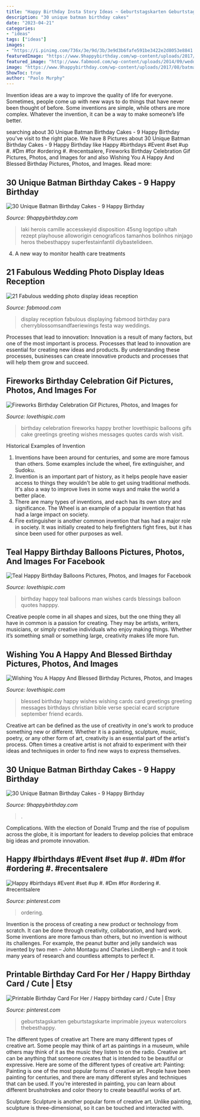 ```yaml
---
title: "Happy Birthday Insta Story Ideas ~ Geburtstagskarten Geburtstagskarte Imprimable Joyeux Watercolors Thebesthappy"
description: "30 unique batman birthday cakes"
date: "2023-04-21"
categories:
- "ideas"
tags: ["ideas"]
images:
- "https://i.pinimg.com/736x/3e/9d/3b/3e9d3b6fafe591be3422e2d8053e8841.jpg"
featuredImage: "https://www.9happybirthday.com/wp-content/uploads/2017/08/batman-cakes-640x961.jpg"
featured_image: "http://www.fabmood.com/wp-content/uploads/2014/09/wedding-photo-display-ideas6.jpg"
image: "https://www.9happybirthday.com/wp-content/uploads/2017/08/batman-cakes-640x961.jpg"
ShowToc: true
author: "Paolo Murphy"
---
```



Invention ideas are a way to improve the quality of life for everyone. Sometimes, people come up with new ways to do things that have never been thought of before. Some inventions are simple, while others are more complex. Whatever the invention, it can be a way to make someone’s life better.

	

		
searching about 30 Unique Batman Birthday Cakes - 9 Happy Birthday you've visit to the right place. We have 8 Pictures about 30 Unique Batman Birthday Cakes - 9 Happy Birthday like Happy #birthdays #Event #set #up #. #Dm #for #ordering #. #recentsalere, Fireworks Birthday Celebration Gif Pictures, Photos, and Images for and also Wishing You A Happy And Blessed Birthday Pictures, Photos, and Images. Read more:
		
    
## 30 Unique Batman Birthday Cakes - 9 Happy Birthday

<img loading=lazy src="https://www.9happybirthday.com/wp-content/uploads/2017/08/batman-cakes-640x961.jpg" onerror="this.onerror=null;this.src='https://tse1.mm.bing.net/th?id=OIP.mXDlCZRtpSnn21hxLFUMBgHaLH&amp;pid=15.1';" alt="30 Unique Batman Birthday Cakes - 9 Happy Birthday">

_Source: 9happybirthday.com_

>laki herois camille accesskeyid disposition 45sng logotipo ultah rezept playhouse alloworigin cenograficos tamanhos bolinhos ninjago heros thebesthappy superfestainfantil diybastelideen. 

	

4. A new way to monitor health care treatments

    
## 21 Fabulous Wedding Photo Display Ideas Reception

<img loading=lazy src="http://www.fabmood.com/wp-content/uploads/2014/09/wedding-photo-display-ideas6.jpg" onerror="this.onerror=null;this.src='https://tse4.mm.bing.net/th?id=OIP.rvrr-VUAWwWimZLpI1OPfQHaLH&amp;pid=15.1';" alt="21 Fabulous wedding photo display ideas reception">

_Source: fabmood.com_

>display reception fabulous displaying fabmood birthday para cherryblossomsandfaeriewings festa way weddings. 

	

Processes that lead to innovation:
Innovation is a result of many factors, but one of the most important is process. Processes that lead to innovation are essential for creating new ideas and products. By understanding these processes, businesses can create innovative products and processes that will help them grow and succeed.

    
## Fireworks Birthday Celebration Gif Pictures, Photos, And Images For

<img loading=lazy src="http://www.lovethispic.com/uploaded_images/347277-Fireworks-Birthday-Celebration-Gif.gif" onerror="this.onerror=null;this.src='https://tse3.mm.bing.net/th?id=OIP.nw-uj5maej5nt64d87Yj3QAAAA&amp;pid=15.1';" alt="Fireworks Birthday Celebration Gif Pictures, Photos, and Images for">

_Source: lovethispic.com_

>birthday celebration fireworks happy brother lovethispic balloons gifs cake greetings greeting wishes messages quotes cards wish visit. 

	

Historical Examples of Invention
1. Inventions have been around for centuries, and some are more famous than others. Some examples include the wheel, fire extinguisher, and Sudoku.
2. Invention is an important part of history, as it helps people have easier access to things they wouldn't be able to get using traditional methods. It's also a way to improve lives in some ways and make the world a better place.
3. There are many types of inventions, and each has its own story and significance. The Wheel is an example of a popular invention that has had a large impact on society.
4. Fire extinguisher is another common invention that has had a major role in society. It was initially created to help firefighters fight fires, but it has since been used for other purposes as well.

    
## Teal Happy Birthday Balloons Pictures, Photos, And Images For Facebook

<img loading=lazy src="http://www.lovethispic.com/uploaded_images/337596-Teal-Happy-Birthday-Balloons.jpg" onerror="this.onerror=null;this.src='https://tse4.mm.bing.net/th?id=OIP.8V3tV3_hvj79ae3PShTwagAAAA&amp;pid=15.1';" alt="Teal Happy Birthday Balloons Pictures, Photos, and Images for Facebook">

_Source: lovethispic.com_

>birthday happy teal balloons man wishes cards blessings balloon quotes happpy. 

	

Creative people come in all shapes and sizes, but the one thing they all have in common is a passion for creating. They may be artists, writers, musicians, or simply creative individuals who enjoy making things. Whether it’s something small or something large, creativity makes life more fun.

    
## Wishing You A Happy And Blessed Birthday Pictures, Photos, And Images

<img loading=lazy src="http://www.lovethispic.com/uploaded_images/338707-Wishing-You-A-Happy-And-Blessed-Birthday.jpg" onerror="this.onerror=null;this.src='https://tse4.mm.bing.net/th?id=OIP.SkB38JlYVSGAGb7X4Fba-wHaET&amp;pid=15.1';" alt="Wishing You A Happy And Blessed Birthday Pictures, Photos, and Images">

_Source: lovethispic.com_

>blessed birthday happy wishes wishing cards card greetings greeting messages birthdays christian bible verse special ecard scripture september friend ecards. 

	

Creative art can be defined as the use of creativity in one's work to produce something new or different. Whether it is a painting, sculpture, music, poetry, or any other form of art, creativity is an essential part of the artist's process. Often times a creative artist is not afraid to experiment with their ideas and techniques in order to find new ways to express themselves.

    
## 30 Unique Batman Birthday Cakes - 9 Happy Birthday

<img loading=lazy src="https://www.9happybirthday.com/wp-content/uploads/2017/08/Happy-batman-cakes.jpg" onerror="this.onerror=null;this.src='https://tse2.mm.bing.net/th?id=OIP.51P9xjw1e_3qFOGyc4yw7wHaJQ&amp;pid=15.1';" alt="30 Unique Batman Birthday Cakes - 9 Happy Birthday">

_Source: 9happybirthday.com_

>. 

	

Complications. With the election of Donald Trump and the rise of populism across the globe, it is important for leaders to develop policies that embrace big ideas and promote innovation.

    
## Happy #birthdays #Event #set #up #. #Dm #for #ordering #. #recentsalere

<img loading=lazy src="https://i.pinimg.com/736x/08/43/3f/08433fd07cfa5dc6f4102d5cf84ff71c.jpg" onerror="this.onerror=null;this.src='https://tse3.mm.bing.net/th?id=OIP.EWWeBbhVPsa9p6ye_HOtcwHaJQ&amp;pid=15.1';" alt="Happy #birthdays #Event #set #up #. #Dm #for #ordering #. #recentsalere">

_Source: pinterest.com_

>ordering. 

	

Invention is the process of creating a new product or technology from scratch. It can be done through creativity, collaboration, and hard work. Some inventions are more famous than others, but no invention is without its challenges. For example, the peanut butter and jelly sandwich was invented by two men – John Montagu and Charles Lindbergh – and it took many years of research and countless attempts to perfect it.

    
## Printable Birthday Card For Her / Happy Birthday Card / Cute | Etsy

<img loading=lazy src="https://i.pinimg.com/736x/3e/9d/3b/3e9d3b6fafe591be3422e2d8053e8841.jpg" onerror="this.onerror=null;this.src='https://tse2.mm.bing.net/th?id=OIP.gHm0CPUD3lEXSOfdDflxPgHaJ5&amp;pid=15.1';" alt="Printable Birthday Card For Her / Happy birthday card / Cute | Etsy">

_Source: pinterest.com_

>geburtstagskarten geburtstagskarte imprimable joyeux watercolors thebesthappy. 

	

The different types of creative art
There are many different types of creative art. Some people may think of art as paintings in a museum, while others may think of it as the music they listen to on the radio. Creative art can be anything that someone creates that is intended to be beautiful or expressive. Here are some of the different types of creative art:
Painting: Painting is one of the most popular forms of creative art. People have been painting for centuries, and there are many different styles and techniques that can be used. If you're interested in painting, you can learn about different brushstrokes and color theory to create beautiful works of art.

Sculpture: Sculpture is another popular form of creative art. Unlike painting, sculpture is three-dimensional, so it can be touched and interacted with.

